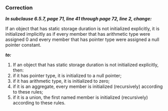 ### Correction

***In subclause 6.5.7, page 71, line 41 through page 72, line 2, change:***

If an object that has static storage duration is not initialized explicitly, it
is initialized implicitly as if every member that has arithmetic type were
assigned 0 and every member that has pointer type were assigned a null pointer
constant.

***to:***

1. If an object that has static storage duration is not initialized explicitly, then:
2. if it has pointer type, it is initialized to a null pointer;
3. if it has arithmetic type, it is initialized to zero;
4. if it is an aggregate, every member is initialized (recursively) according to these rules;
5. if it is a union, the first named member is initialized (recursively) according to these rules.
